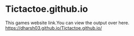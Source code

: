 # Tictactoe.github.io


This games website link.You can view the output over here.
https://dharsh03.github.io/Tictactoe.github.io/
